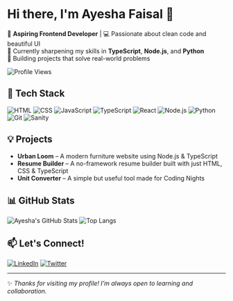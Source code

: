 # Hi there, I'm Ayesha Faisal 👋

🎯 **Aspiring Frontend Developer** | 💻 Passionate about clean code and beautiful UI  
🌱 Currently sharpening my skills in **TypeScript**, **Node.js**, and **Python**  
🚀 Building projects that solve real-world problems  

![Profile Views](https://komarev.com/ghpvc/?username=ayesha764581&color=blueviolet&style=flat-square)

## 🔧 Tech Stack
![HTML](https://img.shields.io/badge/HTML5-E34F26?style=flat&logo=html5&logoColor=white)
![CSS](https://img.shields.io/badge/CSS3-1572B6?style=flat&logo=css3&logoColor=white)
![JavaScript](https://img.shields.io/badge/JavaScript-F7DF1E?style=flat&logo=javascript&logoColor=black)
![TypeScript](https://img.shields.io/badge/TypeScript-007ACC?style=flat&logo=typescript&logoColor=white)
![React](https://img.shields.io/badge/React-61DAFB?style=flat&logo=react&logoColor=black)
![Node.js](https://img.shields.io/badge/Node.js-339933?style=flat&logo=nodedotjs&logoColor=white)
![Python](https://img.shields.io/badge/Python-3776AB?style=flat&logo=python&logoColor=white)
![Git](https://img.shields.io/badge/Git-F05032?style=flat&logo=git&logoColor=white)
![Sanity](https://img.shields.io/badge/Sanity-FF4785?style=flat&logo=sanity&logoColor=white)

## 💡 Projects
- **Urban Loom** – A modern furniture website using Node.js & TypeScript  
- **Resume Builder** – A no-framework resume builder built with just HTML, CSS & TypeScript  
- **Unit Converter** – A simple but useful tool made for Coding Nights  

## 📊 GitHub Stats
![Ayesha's GitHub Stats](https://github-readme-stats.vercel.app/api?username=ayesha-offical&show_icons=true&theme=radical)
![Top Langs](https://github-readme-stats.vercel.app/api/top-langs/?username=ayesha-offical&layout=compact&theme=radical)

## 📫 Let's Connect!
[![LinkedIn](https://img.shields.io/badge/LinkedIn-blue?style=flat&logo=linkedin&logoColor=white)](https://www.linkedin.com/in/ayesha-siddiqua25/)
[![Twitter](https://img.shields.io/badge/Twitter-1DA1F2?style=flat&logo=twitter&logoColor=white)](https://x.com/ayesha764581)

---

✨ *Thanks for visiting my profile! I’m always open to learning and collaboration.*  
